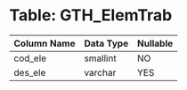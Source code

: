 # Table: GTH_ElemTrab

| Column Name | Data Type | Nullable |
|-------------|-----------|----------|
| cod_ele | smallint | NO |
| des_ele | varchar | YES |
